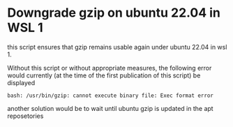 # Downgrade gzip on ubuntu 22.04 in WSL 1
this script ensures that gzip remains usable again under ubuntu 22.04 in wsl 1.

Without this script or without appropriate measures, the following error would currently (at the time of the first publication of this script) be displayed
````
bash: /usr/bin/gzip: cannot execute binary file: Exec format error
````

another solution would be to wait until ubuntu gzip is updated in the apt reposetories
